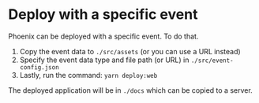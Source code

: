 # Deploy with a specific event

Phoenix can be deployed with a specific event. To do that.

1. Copy the event data to `./src/assets` (or you can use a URL instead)
1. Specify the event data type and file path (or URL) in `./src/event-config.json`
1. Lastly, run the command: `yarn deploy:web`

The deployed application will be in `./docs` which can be copied to a server.
